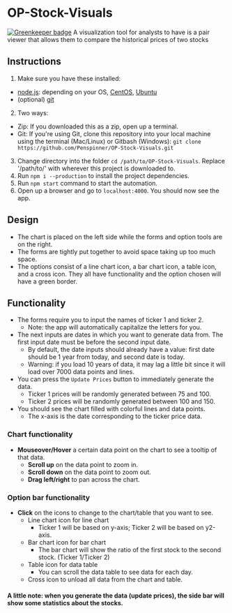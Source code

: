 # OP-Stock-Visuals

[![Greenkeeper badge](https://badges.greenkeeper.io/Penspinner/OP-Stock-Visuals.svg?token=120cee28a4e73e74a61c6e5b556cbe88bb2786a756cc04971061becd088c1827&ts=1509618945411)](https://greenkeeper.io/)
A visualization tool for analysts to have is a pair viewer that allows them to compare the historical prices of two stocks

## Instructions
1. Make sure you have these installed: 
  * [node.js](https://nodejs.org): depending on your OS, [CentOS](https://nodejs.org/en/download/package-manager/#enterprise-linux-and-fedora), [Ubuntu](https://nodejs.org/en/download/package-manager/#debian-and-ubuntu-based-linux-distributions)
  * (optional) [git](https://git-scm.com)
2. Two ways:
  * Zip: If you downloaded this as a zip, open up a terminal.
  * Git: If you're using Git, clone this repository into your local machine using the terminal (Mac/Linux) or Gitbash (Windows): `git clone https://github.com/Penspinner/OP-Stock-Visuals.git`
3. Change directory into the folder `cd /path/to/OP-Stock-Visuals`. Replace '/path/to/' with wherever this project is downloaded to.
4. Run `npm i --production` to install the project dependencies.
5. Run `npm start` command to start the automation.
6. Open up a browser and go to `localhost:4000`. You should now see the app.

## Design
* The chart is placed on the left side while the forms and option tools are on the right.
* The forms are tightly put together to avoid space taking up too much space.
* The options consist of a line chart icon, a bar chart icon, a table icon, and a cross icon. They all have functionality and the option chosen will have a green border.

## Functionality
* The forms require you to input the names of ticker 1 and ticker 2.
  * Note: the app will automatically capitalize the letters for you.
* The next inputs are dates in which you want to generate data from. The first input date must be before the second input date.
  * By default, the date inputs should already have a value: first date should be 1 year from today, and second date is today.
  * Warning: if you load 10 years of data, it may lag a little bit since it will load over 7000 data points and lines.
* You can press the `Update Prices` button to immediately generate the data.
  * Ticker 1 prices will be randomly generated between 75 and 100.
  * Ticker 2 prices will be randomly generated between 100 and 150.
* You should see the chart filled with colorful lines and data points.
  * The x-axis is the date corresponding to the ticker price data.

### Chart functionality
* **Mouseover/Hover** a certain data point on the chart to see a tooltip of that data.
  * **Scroll up** on the data point to zoom in.
  * **Scroll down** on the data point to zoom out.
  * **Drag left/right** to pan across the chart.

### Option bar functionality
* **Click** on the icons to change to the chart/table that you want to see.
  * Line chart icon for line chart
    * Ticker 1 will be based on y-axis; Ticker 2 will be based on y2-axis.
  * Bar chart icon for bar chart
    * The bar chart will show the ratio of the first stock to the second stock. (Ticker 1/Ticker 2)
  * Table icon for data table
    * You can scroll the data table to see data for each day.
  * Cross icon to unload all data from the chart and table.

#### A little note: when you generate the data (update prices), the side bar will show some statistics about the stocks.
